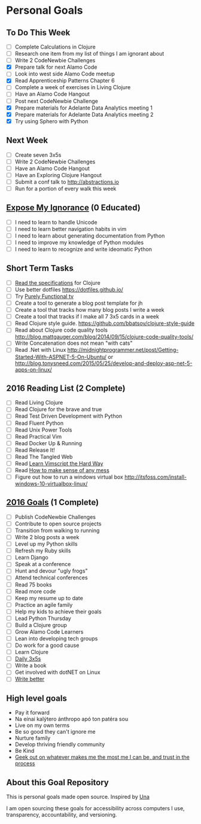 Personal Goals
==============

## To Do This Week
- [ ] Complete Calculations in Clojure
- [ ] Research one item from my list of things I am ignorant about
- [ ] Write 2 CodeNewbie Challenges
- [x] Prepare talk for next Alamo Code
- [ ] Look into west side Alamo Code meetup
- [x] Read Apprenticeship Patterns Chapter 6
- [ ] Complete a week of exercises in Living Clojure
- [ ] Have an Alamo Code Hangout
- [ ] Post next CodeNewbie Challenge
- [x] Prepare materials for Adelante Data Analytics meeting 1
- [x] Prepare materials for Adelante Data Analytics meeting 2
- [x] Try using Sphero with Python

## Next Week
- [ ] Create seven 3x5s
- [ ] Write 2 CodeNewbie Challenges
- [ ] Have an Alamo Code Hangout
- [ ] Have an Exploring Clojure Hangout
- [ ] Submit a conf talk to http://abstractions.io
- [ ] Run for a portion of every walk this week

## [Expose My Ignorance](http://jamalhansen.com/exposing-my-ignorance.html) (0 Educated)
- [ ] I need to learn to handle Unicode
- [ ] I need to learn better navigation habits in vim
- [ ] I need to learn about generating documentation from Python
- [ ] I need to improve my knowledge of Python modules
- [ ] I need to learn to recognize and write ideomatic Python

## Short Term Tasks
- [ ] [Read the specifications](http://chimera.labs.oreilly.com/books/1234000001813/ch02.html#solution_id1) for Clojure
- [ ] Use better dotfiles https://dotfiles.github.io/
- [ ] Try [Purely Functional tv](http://www.purelyfunctional.tv/)
- [ ] Create a tool to generate a blog post template for jh
- [ ] Create a tool that tracks how many blog posts I write a week
- [ ] Create a tool that tracks if I make all 7 3x5 cards in a week
- [ ] Read Clojure style guide. https://github.com/bbatsov/clojure-style-guide
- [ ] Read about Clojure code quality tools
http://blog.mattgauger.com/blog/2014/09/15/clojure-code-quality-tools/
- [ ] Write Concatenation does not mean "with cats"
- [ ] Read .Net with Linux http://midnightprogrammer.net/post/Getting-Started-With-ASPNET-5-On-Ubuntu/ or http://blog.tonysneed.com/2015/05/25/develop-and-deploy-asp-net-5-apps-on-linux/

## 2016 Reading List (2 Complete)

- [ ] Read Living Clojure
- [ ] Read Clojure for the brave and true
- [ ] Read Test Driven Development with Python
- [ ] Read Fluent Python
- [ ] Read Unix Power Tools
- [ ] Read Practical Vim
- [ ] Read Docker Up & Running
- [ ] Read Release It!
- [ ] Read The Tangled Web
- [ ] Read [Learn Vimscript the Hard Way](http://learnvimscriptthehardway.stevelosh.com/)
- [ ] Read [How to make sense of any mess](http://www.howtomakesenseofanymess.com/)
- [ ] Figure out how to run a windows virtual box http://itsfoss.com/install-windows-10-virtualbox-linux/

## [2016 Goals](https://workflowy.com) (1 Complete)
- [ ] Publish CodeNewbie Challenges
- [ ] Contribute to open source projects
- [ ] Transition from walking to running
- [ ] Write 2 blog posts a week
- [ ] Level up my Python skills
- [ ] Refresh my Ruby skills
- [ ] Learn Django
- [ ] Speak at a conference
- [ ] Hunt and devour "ugly frogs"
- [ ] Attend technical conferences
- [ ] Read 75 books
- [ ] Read more code
- [ ] Keep my resume up to date
- [ ] Practice an agile family
- [ ] Help my kids to achieve their goals
- [ ] Lead Python Thursday
- [ ] Build a Clojure group
- [ ] Grow Alamo Code Learners
- [ ] Lean into developing tech groups
- [ ] Do work for a good cause
- [ ] Learn Clojure
- [ ] [Daily 3x5s](http://thedaily3x5.com)
- [ ] Write a book
- [ ] Get involved with dotNET on Linux
- [ ] [Write better](http://www.jamesaltucher.com/2011/03/33-unusual-tips-to-being-a-better-writer/)

## High level goals
* Pay it forward
* Na eínai kalýtero ánthropo apó ton patéra sou
* Live on my own terms
* Be so good they can't ignore me
* Nurture family
* Develop thriving friendly community
* Be Kind
* [Geek out on whatever makes me the most me I can be, and trust in the process](http://www.superlativelyrude.com/2016/01/laura-jane-williams-marie-claire-bravery-ambassador-break-free.html)

## About this Goal Repository
This is personal goals made open source.  Inspired by [Una](http://una.im/personal-goals-guide)

I am open sourcing these goals for accessibility across computers I use, transparency, accountability, and versioning.
